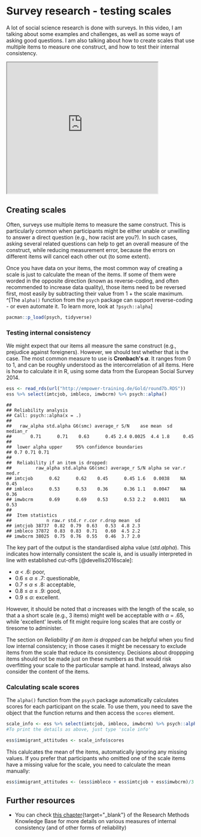 # Survey research - testing scales

A lot of social science research is done with surveys. In this video, I am talking about some examples and challenges, as well as some ways of asking good questions. I am also talking about how to create scales that use multiple items to measure one construct, and how to test their internal consistency.

<iframe src=" https://www.youtube.com/embed/fCbgi0KfWZc?rel=0 " allowfullscreen width=80% height=350></iframe>

## Creating scales

Often, surveys use multiple items to measure the same construct. This is particularly common when participants might be either unable or unwilling to answer a direct question (e.g., how racist are you?). In such cases, asking several related questions can help to get an overall measure of the construct, while reducing measurement error, because the errors on different items will cancel each other out (to some extent).

Once you have data on your items, the most common way of creating a scale is just to calculate the mean of the items. If some of them were worded in the opposite direction (known as reverse-coding, and often recommended to increase data quality), those items need to be reversed first, most easily by subtracting their value from 1 + the scale maximum. ^[The `alpha()` function from the `psych` package can support reverse-coding - or even automate it. To learn more, look at `?psych::alpha`]


```r
pacman::p_load(psych, tidyverse)
```


### Testing internal consistency

We might expect that our items all measure the same construct (e.g., prejudice against foreigners). However, we should test whether that is the case. The most common measure to use is **Cronbach's $\alpha$**. It ranges from 0 to 1, and can be roughly understood as the intercorrelation of all items. Here is how to calculate it in R, using some data from the European Social Survey 2014.


```r
ess <- read_rds(url("http://empower-training.de/Gold/round7b.RDS"))
ess %>% select(imtcjob, imbleco, imwbcrm) %>% psych::alpha()
```

```
## 
## Reliability analysis   
## Call: psych::alpha(x = .)
## 
##   raw_alpha std.alpha G6(smc) average_r S/N    ase mean  sd median_r
##       0.71      0.71    0.63      0.45 2.4 0.0025  4.4 1.8     0.45
## 
##  lower alpha upper     95% confidence boundaries
## 0.7 0.71 0.71 
## 
##  Reliability if an item is dropped:
##         raw_alpha std.alpha G6(smc) average_r S/N alpha se var.r med.r
## imtcjob      0.62      0.62    0.45      0.45 1.6   0.0038    NA  0.45
## imbleco      0.53      0.53    0.36      0.36 1.1   0.0047    NA  0.36
## imwbcrm      0.69      0.69    0.53      0.53 2.2   0.0031    NA  0.53
## 
##  Item statistics 
##             n raw.r std.r r.cor r.drop mean  sd
## imtcjob 38737  0.82  0.79  0.63   0.53  4.8 2.3
## imbleco 37872  0.83  0.83  0.71   0.60  4.5 2.2
## imwbcrm 38025  0.75  0.76  0.55   0.46  3.7 2.0
```

The key part of the output is the standardised alpha value (*std.alpha*). This indicates how internally consistent the scale is, and is usually interpreted in line with established cut-offs [@devellis2016scale]:

* $\alpha$ < .6:  poor,  
* 0.6 &le; $\alpha$ &le; .7:  questionable,
* 0.7 &le; $\alpha$ &le; .8:  acceptable,
* 0.8 &le; $\alpha$ &le; .9:  good,
* 0.9 &le; $\alpha$:  excellent.

However, it should be noted that $\alpha$ increases with the length of the scale, so that a a short scale (e.g., 3 items) might well be acceptable with $\alpha$ = .65, while 'excellent' levels of fit might require long scales that are costly or tiresome to administer.

The section on *Reliability if an item is dropped* can be helpful when you find low internal consistency; in those cases it might be necessary to exclude items from the scale that reduce its consistency. Decisions about droppping items should not be made just on these numbers as that would risk overfitting your scale to the particular sample at hand. Instead, always also consider the content of the items.

### Calculating scale scores

The `alpha()` function from the `psych` package automatically calculates scores for each participant on the scale. To use them, you need to save the object that the function returns and then access the `scores` element.


```r
scale_info <- ess %>% select(imtcjob, imbleco, imwbcrm) %>% psych::alpha()
#To print the details as above, just type 'scale info'

ess$immigrant_attitudes <- scale_info$scores
```

This calulcates the mean of the items, automatically ignoring any missing values. If you prefer that participants who omitted one of the scale items have a missing value for the scale, you need to calculate the mean manually:


```r
ess$immigrant_attitudes <- (ess$imbleco + ess$imtcjob + ess$imwbcrm)/3
```


## Further resources

* You can check [this chapter](https://socialresearchmethods.net/kb/types-of-reliability/#internal-consistency-reliability){target="_blank"} of the Research Methods Knowledge Base for more details on various measures of internal consistency (and of other forms of reliability)
